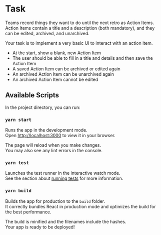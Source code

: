 # Task

Teams record things they want to do until the next retro as Action Items. Action Items contain a title and a description (both mandatory), and they can be edited, archived, and unarchived.

Your task is to implement a very basic UI to interact with an action item.

- At the start, show a blank, new Action Item
- The user should be able to fill in a title and details and then save the Action Item
- A saved Action Item can be archived or edited again
- An archived Action Item can be unarchived again
- An archived Action Item cannot be edited

## Available Scripts

In the project directory, you can run:

### `yarn start`

Runs the app in the development mode.\
Open [http://localhost:3000](http://localhost:3000) to view it in your browser.

The page will reload when you make changes.\
You may also see any lint errors in the console.

### `yarn test`

Launches the test runner in the interactive watch mode.\
See the section about [running tests](https://facebook.github.io/create-react-app/docs/running-tests) for more information.

### `yarn build`

Builds the app for production to the `build` folder.\
It correctly bundles React in production mode and optimizes the build for the best performance.

The build is minified and the filenames include the hashes.\
Your app is ready to be deployed!
